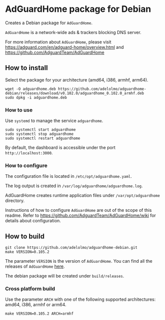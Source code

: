 # AdGuardHome package for Debian
Creates a Debian package for `AdGuardHome`. 

`AdGuardHome` is a network-wide ads & trackers blocking DNS server.

For more information about `AdGuardHome`, please visit https://adguard.com/en/adguard-home/overview.html 
and https://github.com/AdguardTeam/AdGuardHome

## How to install
Select the package for your architecture (amd64, i386, armhf, arm64). 

    wget -O adguardhome.deb https://github.com/adelolmo/adguardhome-debian/releases/download/v0.102.0/adguardhome_0.102.0_armhf.deb
    sudo dpkg -i adguardhome.deb

### How to use

Use `systemd` to manage the service `adguardhome`.

    sudo systemctl start adguardhome
    sudo systemctl stop adguardhome
    sudo systemctl restart adguardhome

By default, the dashboard is accessible under the port `http://localhost:3000`.

### How to configure

The configuration file is located in `/etc/opt/adguardhome.yaml`.

The log output is created in `/var/log/adguardhome/adguardhome.log`.

AdGuardHome creates runtime application files under `/var/opt/adguardhome` directory.

Instructions of how to configure `AdGuardHome` are out of the scope of this readme.
Refer to https://github.com/AdguardTeam/AdGuardHome/wiki for details about configuration.

## How to build

    git clone https://github.com/adelolmo/adguardhome-debian.git
    make VERSION=0.105.2

The parameter `VERSION` is the version of `AdGuardHome`. 
You can find all the releases of `AdGuardHome` [here](https://github.com/AdguardTeam/AdGuardHome/releases). 

The debian package will be created under `build/releases`.

### Cross platform build

Use the parameter `ARCH` with one of the following supported architectures: amd64, i386, armhf or arm64.

    make VERSION=0.105.2 ARCH=armhf
